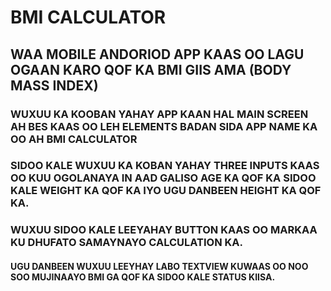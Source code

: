 # BMI CALCULATOR 
## WAA MOBILE ANDORIOD APP KAAS OO LAGU OGAAN KARO QOF KA BMI GIIS AMA (BODY MASS INDEX) 
### WUXUU KA KOOBAN YAHAY APP KAAN HAL MAIN SCREEN AH BES KAAS OO LEH ELEMENTS BADAN SIDA APP NAME KA OO AH BMI CALCULATOR 
### SIDOO KALE WUXUU KA KOBAN YAHAY THREE INPUTS KAAS OO KUU OGOLANAYA IN AAD GALISO AGE KA QOF KA SIDOO KALE WEIGHT KA QOF KA IYO UGU DANBEEN HEIGHT KA QOF KA.
### WUXUU SIDOO KALE LEEYAHAY BUTTON KAAS OO MARKAA KU DHUFATO SAMAYNAYO CALCULATION KA.
#### UGU DANBEEN WUXUU LEEYHAY LABO TEXTVIEW  KUWAAS OO NOO SOO MUJINAAYO BMI GA QOF KA SIDOO KALE STATUS KIISA.
